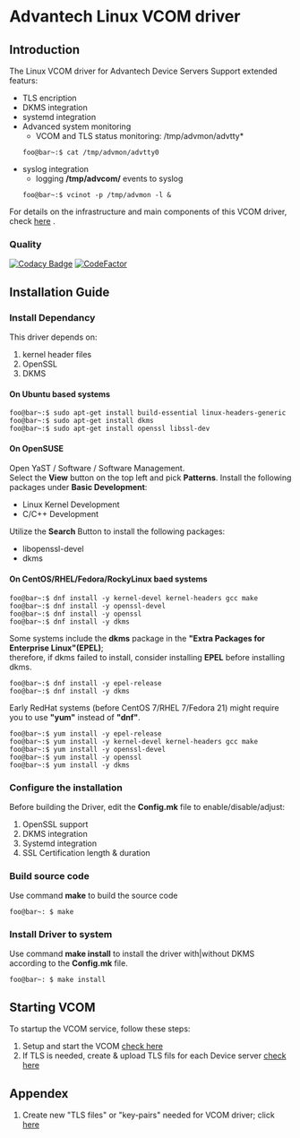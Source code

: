 # Advantech Linux VCOM driver
## Introduction
The Linux VCOM driver for Advantech Device Servers
Support extended featurs:
- TLS encription
- DKMS integration
- systemd integration
- Advanced system monitoring
  - VCOM and TLS status monitoring: /tmp/advmon/advtty*
  ```console
  foo@bar~:$ cat /tmp/advmon/advtty0
  ```
- syslog integration
  -  logging **/tmp/advcom/** events to syslog
  ```console
  foo@bar~:$ vcinot -p /tmp/advmon -l &  
  ```

For details on the infrastructure and main components of this VCOM driver, check [here](doc/components.md) .

### Quality
[![Codacy Badge](https://app.codacy.com/project/badge/Grade/66cde2a55b884e1e8a98adac7556e503)](https://www.codacy.com/gh/saurontech/Advantech-VCOM-Linux-Driver/dashboard?utm_source=github.com&amp;utm_medium=referral&amp;utm_content=saurontech/Advantech-VCOM-Linux-Driver&amp;utm_campaign=Badge_Grade)
[![CodeFactor](https://www.codefactor.io/repository/github/saurontech/advantech-vcom-linux-driver/badge/main)](https://www.codefactor.io/repository/github/saurontech/advantech-vcom-linux-driver/overview/main)
## Installation Guide
### Install Dependancy
This driver depends on:
1. kernel header files
2. OpenSSL
3. DKMS
#### On Ubuntu based systems
```console
foo@bar~:$ sudo apt-get install build-essential linux-headers-generic
foo@bar~:$ sudo apt-get install dkms
foo@bar~:$ sudo apt-get install openssl libssl-dev
```
#### On OpenSUSE
Open YaST / Software / Software Management.  
Select the **View** button on the top left and pick **Patterns**. 
Install the following packages under **Basic Development**:  
- Linux Kernel Development
-  C/C++ Development	 

Utilize the **Search** Button to install the following packages:
- libopenssl-devel
- dkms

#### On CentOS/RHEL/Fedora/RockyLinux baed systems
```console
foo@bar~:$ dnf install -y kernel-devel kernel-headers gcc make
foo@bar~:$ dnf install -y openssl-devel
foo@bar~:$ dnf install -y openssl
foo@bar~:$ dnf install -y dkms
```

Some systems include the **dkms** package in the **"Extra Packages for Enterprise Linux"(EPEL)**;  
therefore, if dkms failed to install, consider installing **EPEL** before installing dkms.  
``` console
foo@bar~:$ dnf install -y epel-release
foo@bar~:$ dnf install -y dkms
```
Early RedHat systems (before CentOS 7/RHEL 7/Fedora 21) might require you to use **"yum"** instead of **"dnf"**.
```console
foo@bar~:$ yum install -y epel-release
foo@bar~:$ yum install -y kernel-devel kernel-headers gcc make
foo@bar~:$ yum install -y openssl-devel
foo@bar~:$ yum install -y openssl
foo@bar~:$ yum install -y dkms
```

### Configure the installation
Before building the Driver, edit the **Config.mk** file to enable/disable/adjust:
1. OpenSSL support
2. DKMS integration
3. Systemd integration
4. SSL Certification length & duration

### Build source code
Use command **make** to build the source code
```console
foo@bar~: $ make
```
### Install Driver to system
Use command **make install** to install the driver with|without DKMS according to the **Config.mk** file.
```console
foo@bar~: $ make install
```

## Starting VCOM
To startup the VCOM service, follow these steps:
1. Setup and start the VCOM [check here](doc/setup_vcom.md)
2. If TLS is needed, create & upload TLS fils for each Device server [check here](doc/setup_tls_for_eki.md)

## Appendex
1. Create new "TLS files" or "key-pairs" needed for VCOM driver; click [here](doc/create_tls_files_driver.md)

